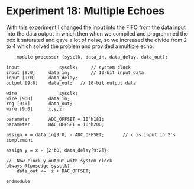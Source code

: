 # Experiment 18: Multiple Echoes

With this experiment I changed the input into the FIFO from the data input into the data output in which then when we compiled and programmed the box it saturated and gave a lot of noise, so we increased the divide from 2 to 4 which solved the problem and provided a multiple echo.

        module processor (sysclk, data_in, data_delay, data_out);

	input				sysclk;		// system clock
	input [9:0]		data_in;		// 10-bit input data
	input [9:0]		data_delay;
	output [9:0] 	data_out;	// 10-bit output data

	wire				sysclk;
	wire [9:0]		data_in;
	reg [9:0] 		data_out;
	wire [9:0]		x,y,z;

	parameter 		ADC_OFFSET = 10'h181;
	parameter 		DAC_OFFSET = 10'h200;

	assign x = data_in[9:0] - ADC_OFFSET;		// x is input in 2's complement
	
	assign y = x - {2'b0, data_delay[9:2]};
	
	//  Now clock y output with system clock
	always @(posedge sysclk)
		data_out <=  z + DAC_OFFSET;
		
    endmodule
